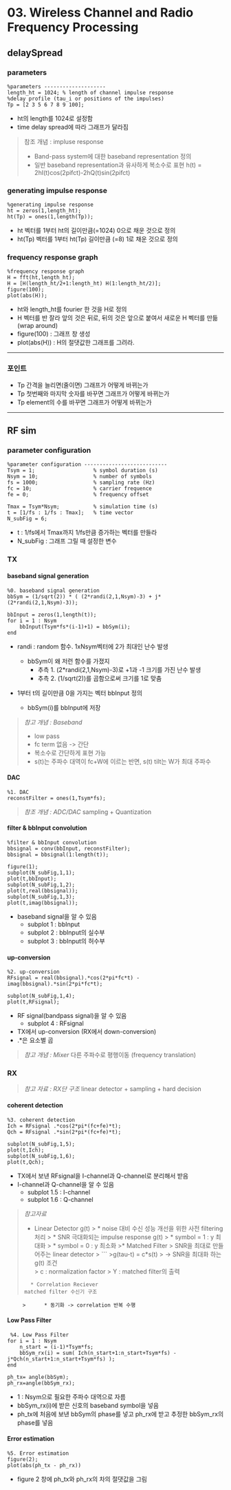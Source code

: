 # 03. Wireless Channel and Radio Frequency Processing
## delaySpread

### parameters

<pre>
<code>%parameters --------------------
length_ht = 1024; % length of channel impulse response 
%delay profile (tau_i or positions of the impulses)
Tp = [2 3 5 6 7 8 9 100];</code>
</pre>

* ht의 length를 1024로 설정함
 * time delay spread에 따라 그래프가 달라짐

>참조 개념 : impluse response
>*  Band-pass system에 대한 baseband representation 정의
>* 일반 baseband representation과 유사하게 복소수로 표현
> h(t) = 2hI(t)cos(2pifct)-2hQ(t)sin(2pifct)

### generating impulse response
<pre>
<code>%generating impulse response
ht = zeros(1,length_ht);
ht(Tp) = ones(1,length(Tp));</code>
</pre>

 * ht 벡터를 1부터 ht의 길이만큼(=1024) 0으로 채운 것으로 정의
 * ht(Tp) 벡터를 1부터 ht(Tp) 길이만큼 (=8) 1로 채운 것으로 정의

### frequency response graph
<pre>
<code>%frequency response graph
H = fft(ht,length_ht);
H = [H(length_ht/2+1:length_ht) H(1:length_ht/2)];
figure(100);
plot(abs(H));</code>
</pre>

*  ht와 length_ht를 fourier 한 것을 H로 정의
*  H 벡터를 반 잘라 앞의 것은 뒤로, 뒤의 것은 앞으로 붙여서 새로운 H 벡터를 만듦 (wrap around)
 * figure(100) : 그래프 창 생성
 * plot(abs(H)) : H의 절댓값한 그래프를 그려라.

***
### 포인트
* Tp 간격을 늘리면(줄이면) 그래프가 어떻게 바뀌는가
* Tp 첫번째와 마지막 숫자를 바꾸면 그래프가 어떻게 바뀌는가
* Tp element의 수를 바꾸면 그래프가 어떻게 바뀌는가 
***
## RF sim

### parameter configuration

<pre>
<code>%parameter configuration ---------------------------
Tsym = 1;                   % symbol duration (s)
Nsym = 10;                  % number of symbols
fs = 1000;                  % sampling rate (Hz)
fc = 10;                    % carrier frequence
fe = 0;                     % frequency offset

Tmax = Tsym*Nsym;           % simulation time (s)
t = [1/fs : 1/fs : Tmax];   % time vector
N_subFig = 6;</code>
</pre>

 * t : 1/fs에서 Tmax까지 1/fs만큼 증가하는 벡터를 만들라
* N_subFig : 그래프 그릴 때 설정한 변수

### TX
#### baseband signal generation
<pre>
<code>%0. baseband signal generation
bbSym = (1/sqrt(2)) * ( (2*randi(2,1,Nsym)-3) + j*(2*randi(2,1,Nsym)-3));

bbInput = zeros(1,length(t));
for i = 1 : Nsym
    bbInput(Tsym*fs*(i-1)+1) = bbSym(i);
end</code>
</pre>

 * randi : random 함수. 1xNsym벡터에 2가 최대인 난수 발생
	 * bbSym이 왜 저런 함수를 가졌지
		* 추측 1. (2*randi(2,1,Nsym)-3)로 +1과 -1 크기를 가진 난수 발생
		* 추측 2. (1/sqrt(2))를 곱함으로써 크기를 1로 맞춤
 
* 1부터 t의 길이만큼 0을 가지는 벡터 bbInput 정의
	* bbSym(i)를 bbInput에 저장

> *참고 개념 : Baseband*
> * low pass
> * fc term 없음 -> 간단
> * 복소수로 간단하게 표현 가능
> * s(t)는 주파수 대역이 fc+W에 이르는 반면, s(t) tilt는 W가 최대 주파수

#### DAC
<pre>
<code>%1. DAC
reconstFilter = ones(1,Tsym*fs);</code>
</pre>
> *참조 개념 : ADC/DAC*
sampling + Quantization

#### filter & bbInput convolution
<pre>
<code>%filter & bbInput convolution
bbsignal = conv(bbInput, reconstFilter);
bbsignal = bbsignal(1:length(t));

figure(1);
subplot(N_subFig,1,1);
plot(t,bbInput);
subplot(N_subFig,1,2);
plot(t,real(bbsignal));
subplot(N_subFig,1,3);
plot(t,imag(bbsignal));</code>
</pre>

 * baseband signal을 알 수 있음
	 * subplot 1 : bbInput
	* subplot 2 : bbInput의 실수부
	 * subplot 3 : bbInput의 허수부

#### up-conversion
<pre>
<code>%2. up-conversion
RFsignal = real(bbsignal).*cos(2*pi*fc*t) - imag(bbsignal).*sin(2*pi*fc*t);

subplot(N_subFig,1,4);
plot(t,RFsignal);</code>
</pre>
 * RF signal(bandpass signal)을 알 수 있음
	 * subplot 4 : RFsignal
* TX에서 up-conversion (RX에서 down-conversion)
 * .*은 요소별 곱

> *참고 개념 : Mixer*
> 다른 주파수로 평행이동 (frequency translation)

### RX
> *참고 자료 : RX단 구조*
> linear detector + sampling + hard decision

#### coherent detection
<pre>
<code>%3. coherent detection
Ich = RFsignal .*cos(2*pi*(fc+fe)*t);
Qch = RFsignal .*sin(2*pi*(fc+fe)*t);

subplot(N_subFig,1,5);
plot(t,Ich);
subplot(N_subFig,1,6);
plot(t,Qch);</code>
</pre>

 * TX에서 보낸 RFsignal을 I-channel과 Q-channel로 분리해서 받음
  * I-channel과 Q-channel을 알 수 있음
	 * subplot 1.5 : I-channel
	 * subplot 1.6 : Q-channel

> *참고자료*
> * Linear Detector g(t)
	> 	* noise 대비 수신 성능 개선을 위한 사전 filtering 처리
	>	* SNR 극대화되는 impulse response g(t)
	>		*	symbol = 1 : y 최대화
	>		* symbol = 0 : y 최소화
	>* Matched Filter
	> SNR을 최대로 만들어주는 linear detector
	> ```
	>g(tau-t) = c*s(t)
	> -> SNR을 최대화 하는 g(t) 조건   
	> c : normalization factor
	> Y : matched filter의 출력
> ```
>	* Correlation Reciever 
> matched filter 수신기 구조
		 > 		* 동기화 -> correlation 반복 수행

#### Low Pass Filter
<pre>
<code> %4. Low Pass Filter
for i = 1 : Nsym
    n_start = (i-1)*Tsym*fs;
    bbSym_rx(i) = sum( Ich(n_start+1:n_start+Tsym*fs) - j*Qch(n_start+1:n_start+Tsym*fs) );
end 

ph_tx= angle(bbSym);
ph_rx=angle(bbSym_rx);</code>
</pre>

* 1 : Nsym으로 필요한 주파수 대역으로 자름
* bbSym_rx(i)에 받은 신호의 baseband symbol을 넣음
* ph_tx에 처음에 보낸 bbSym의 phase를 넣고 ph_rx에 받고 추정한 bbSym_rx의 phase를 넣음

#### Error estimation
<pre>
<code>%5. Error estimation
figure(2);
plot(abs(ph_tx - ph_rx)) </code>
</pre>

* figure 2 창에 ph_tx와 ph_rx의 차의 절댓값을 그림

<!--stackedit_data:
eyJoaXN0b3J5IjpbLTE5MDk0MzcxOTcsMTQ5NDQ0NDg5NCwyMz
E1NzA5OTAsLTg1MzEyMjc5N119
-->